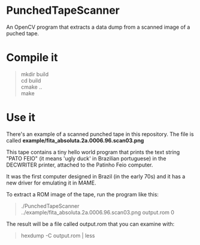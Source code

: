 # PunchedTapeScanner
An OpenCV program that extracts a data dump from a scanned image of a puched tape.

# Compile it

>  mkdir build  
>  cd build  
>  cmake ..  
>  make  

# Use it

There's an example of a scanned punched tape in this repository. The file is called __example/fita_absoluta.2a.0006.96.scan03.png__

This tape contains a tiny hello world program that prints the text string "PATO FEIO" (it means 'ugly duck' in Brazilian portuguese) in the DECWRITER printer, attached to the Patinho Feio computer.

It was the first computer designed in Brazil (in the early 70s) and it has a new driver for emulating it in MAME.

To extract a ROM image of the tape, run the program like this:

>  ./PunchedTapeScanner ../example/fita_absoluta.2a.0006.96.scan03.png output.rom 0

The result will be a file called output.rom that you can examine with:

>  hexdump -C output.rom | less
